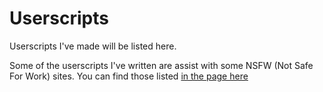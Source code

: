 # Userscripts

Userscripts I've made will be listed here.

Some of the userscripts I've written are assist with some NSFW (Not Safe For Work) sites. You can find those listed [in the page here](/docs/nsfw_userscripts.md)
